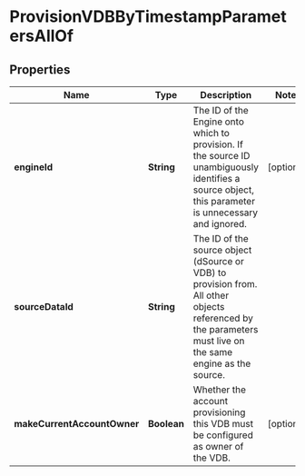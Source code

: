 

# ProvisionVDBByTimestampParametersAllOf


## Properties

Name | Type | Description | Notes
------------ | ------------- | ------------- | -------------
**engineId** | **String** | The ID of the Engine onto which to provision. If the source ID unambiguously identifies a source object, this parameter is unnecessary and ignored. |  [optional]
**sourceDataId** | **String** | The ID of the source object (dSource or VDB) to provision from. All other objects referenced by the parameters must live on the same engine as the source. | 
**makeCurrentAccountOwner** | **Boolean** | Whether the account provisioning this VDB must be configured as owner of the VDB. |  [optional]



